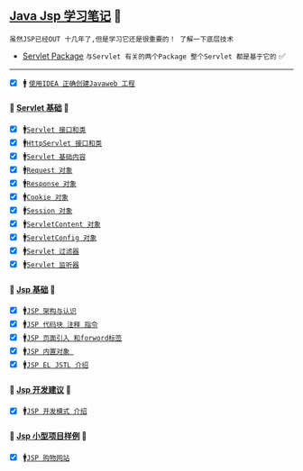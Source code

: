 <a href="#top" id="top">Java Jsp 学习笔记</a> :maple_leaf:	
----
`虽然JSP已经OUT 十几年了,但是学习它还是很重要的！ 了解一下底层技术`
* [Servlet Package](http://tomcat.apache.org/tomcat-5.5-doc/servletapi/overview-summary.html) `与Servlet 有关的两个Package 整个Servlet 都是基于它的` :white_check_mark:

----
- [x] :mens: [`使用IDEA 正确创建Javaweb 工程`](https://www.cnblogs.com/javabg/p/7976977.html)
#### :checkered_flag: [Servlet 基础](#top) :maple_leaf:	
- [x] :mens:[`Servlet 接口和类`](https://github.com/kickgod/Rear-End/blob/master/Java/JavaJSP/JSPFirstServlet.md)
- [x] :mens:[`HttpServlet 接口和类`](https://github.com/kickgod/Rear-End/blob/master/Java/JavaJSP/JSPHttpPack.md)
- [x] :mens:[`Servlet 基础内容`](https://github.com/kickgod/Rear-End/blob/master/Java/JavaJSP/Servletknoeledge.md)
- [x] :mens:[`Request 对象`](https://github.com/kickgod/Rear-End/blob/master/Java/JavaJSP/ServletRequest.md)
- [x] :mens:[`Response 对象`](https://github.com/kickgod/Rear-End/blob/master/Java/JavaJSP/ServletResponse.md)
- [x] :mens:[`Cookie 对象`](https://github.com/kickgod/Rear-End/blob/master/Java/JavaJSP/ServletCookie.md)
- [x] :mens:[`Session 对象`](https://github.com/kickgod/Rear-End/blob/master/Java/JavaJSP/ServletSession.md)
- [x] :mens:[`ServletContent 对象`](https://github.com/kickgod/Rear-End/blob/master/Java/JavaJSP/ServletContent.md)
- [x] :mens:[`ServletConfig 对象`](https://github.com/kickgod/Rear-End/blob/master/Java/JavaJSP/ServletConfig.md)
- [x] :mens:[`Servlet 过滤器`](https://github.com/kickgod/Rear-End/blob/master/Java/JavaJSP/ServletFilter.md)
- [x] :mens:[`Servlet 监听器`](https://github.com/kickgod/Rear-End/blob/master/Java/JavaJSP/ServletListener.md)

#### :checkered_flag: [Jsp 基础](#top) :maple_leaf:	
- [x] :mens:[`JSP 架构与认识`](https://github.com/kickgod/Rear-End/blob/master/Java/JavaJSP/JSPArchitecture.md)
- [x] :mens:[`JSP 代码块 注释 指令`](https://github.com/kickgod/Rear-End/blob/master/Java/JavaJSP/lesson01.md)
- [x] :mens:[`JSP 页面引入 和forword标签`](https://github.com/kickgod/Rear-End/blob/master/Java/JavaJSP/lesson02.md)
- [x] :mens:[`JSP 内置对象 `](https://github.com/kickgod/Rear-End/blob/master/Java/JavaJSP/lesson03.md)
- [x] :mens:[`JSP EL JSTL 介绍`](https://github.com/kickgod/Rear-End/blob/master/Java/JavaJSP/lesson04.md)

#### :checkered_flag: [Jsp 开发建议](#top) :maple_leaf:	
- [x] :mens:[`JSP 开发模式 介绍`](https://github.com/kickgod/Rear-End/blob/master/Java/JavaJSP/JavaWebModel.md)

#### :checkered_flag: [Jsp 小型项目样例](#top) :maple_leaf:	
- [x] :mens:[`JSP 购物网站`](https://github.com/kickgod/Rear-End/blob/master/Java/JavaJSP/JSPProject.md)
